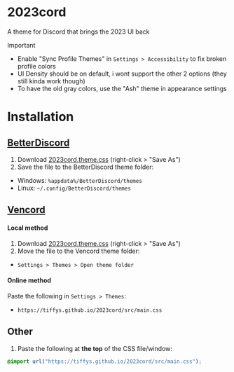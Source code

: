 # 2023cord
A theme for Discord that brings the 2023 UI back

> [!IMPORTANT]  
> - Enable "Sync Profile Themes" in `Settings > Accessibility` to fix broken profile colors
> - UI Density should be on default, i wont support the other 2 options (they still kinda work though)
> - To have the old gray colors, use the "Ash" theme in appearance settings

# Installation

## [BetterDiscord](https://betterdiscord.app/)

1. Download [2023cord.theme.css](https://raw.githubusercontent.com/tiffys/2023cord/main/2023cord.theme.css) (right-click > "Save As")
2. Save the file to the BetterDiscord theme folder:

- Windows: `%appdata%/BetterDiscord/themes`
- Linux: `~/.config/BetterDiscord/themes`

## [Vencord](https://github.com/Vendicated/Vencord)

#### Local method

1. Download [2023cord.theme.css](https://raw.githubusercontent.com/tiffys/2023cord/main/2023cord.theme.css) (right-click > "Save As")
2. Move the file to the Vencord theme folder:

- `Settings > Themes > Open theme folder`

#### Online method

Paste the following in `Settings > Themes`:

- `https://tiffys.github.io/2023cord/src/main.css`

## Other

1. Paste the following at **the top** of the CSS file/window:

```css
@import url("https://tiffys.github.io/2023cord/src/main.css");
```
